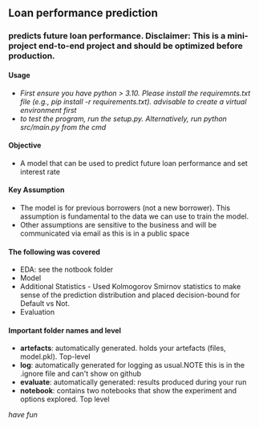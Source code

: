 ## Loan performance prediction
### predicts future loan performance. Disclaimer: This is a mini-project end-to-end project and should be optimized before production.

#### Usage
- _First ensure you have python > 3.10. Please install the requiremnts.txt file (e.g., pip install -r requirements.txt). advisable to create a virtual environment first_
- _to test the program, run the setup.py. Alternatively, run python src/main.py from the cmd_

#### Objective
- A model that can be used to predict future loan performance and set interest rate 

#### Key Assumption 
- The model is for previous borrowers (not a new borrower). This assumption is fundamental to the data we can use to train the model.
- Other assumptions are sensitive to the business and will be communicated via email as this is in a public space

#### The following was covered
- EDA: see the notbook folder
- Model
- Additional Statistics
      -   Used Kolmogorov Smirnov statistics to make sense of the prediction distribution  and placed decision-bound for Default vs Not.
- Evaluation

#### Important folder names and level
- **artefacts**: automatically generated. holds your artefacts (files, model.pkl). Top-level
- **log**: automatically generated for logging as usual.NOTE this is in the .ignore file and can't show on github
- **evaluate**: automatically generated: results produced during your run
- **notebook**: contains two notebooks that show the experiment and options explored. Top level

_have fun_

